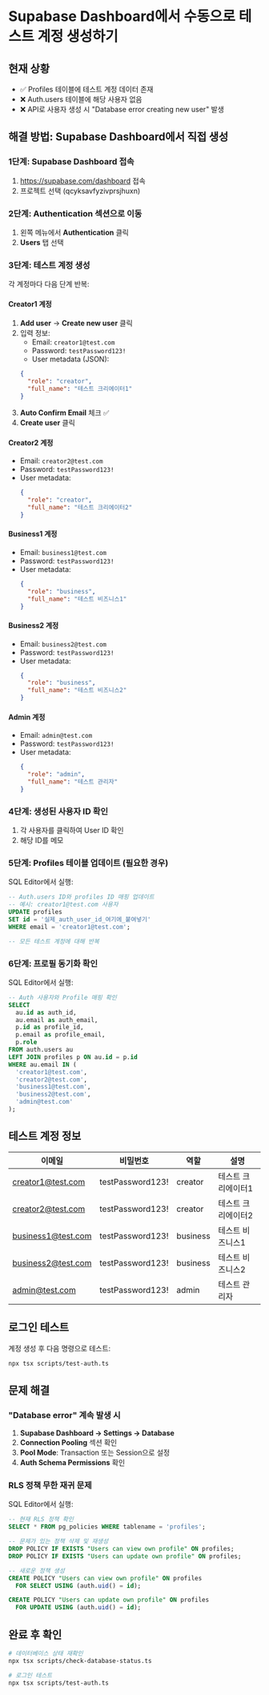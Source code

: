 # Supabase Dashboard에서 수동으로 테스트 계정 생성하기

## 현재 상황
- ✅ Profiles 테이블에 테스트 계정 데이터 존재
- ❌ Auth.users 테이블에 해당 사용자 없음
- ❌ API로 사용자 생성 시 "Database error creating new user" 발생

## 해결 방법: Supabase Dashboard에서 직접 생성

### 1단계: Supabase Dashboard 접속
1. https://supabase.com/dashboard 접속
2. 프로젝트 선택 (qcyksavfyzivprsjhuxn)

### 2단계: Authentication 섹션으로 이동
1. 왼쪽 메뉴에서 **Authentication** 클릭
2. **Users** 탭 선택

### 3단계: 테스트 계정 생성
각 계정마다 다음 단계 반복:

#### Creator1 계정
1. **Add user** → **Create new user** 클릭
2. 입력 정보:
   - Email: `creator1@test.com`
   - Password: `testPassword123!`
   - User metadata (JSON):
   ```json
   {
     "role": "creator",
     "full_name": "테스트 크리에이터1"
   }
   ```
3. **Auto Confirm Email** 체크 ✅
4. **Create user** 클릭

#### Creator2 계정
- Email: `creator2@test.com`
- Password: `testPassword123!`
- User metadata:
  ```json
  {
    "role": "creator",
    "full_name": "테스트 크리에이터2"
  }
  ```

#### Business1 계정
- Email: `business1@test.com`
- Password: `testPassword123!`
- User metadata:
  ```json
  {
    "role": "business",
    "full_name": "테스트 비즈니스1"
  }
  ```

#### Business2 계정
- Email: `business2@test.com`
- Password: `testPassword123!`
- User metadata:
  ```json
  {
    "role": "business",
    "full_name": "테스트 비즈니스2"
  }
  ```

#### Admin 계정
- Email: `admin@test.com`
- Password: `testPassword123!`
- User metadata:
  ```json
  {
    "role": "admin",
    "full_name": "테스트 관리자"
  }
  ```

### 4단계: 생성된 사용자 ID 확인
1. 각 사용자를 클릭하여 User ID 확인
2. 해당 ID를 메모

### 5단계: Profiles 테이블 업데이트 (필요한 경우)
SQL Editor에서 실행:

```sql
-- Auth.users ID와 profiles ID 매핑 업데이트
-- 예시: creator1@test.com 사용자
UPDATE profiles 
SET id = '실제_auth_user_id_여기에_붙여넣기'
WHERE email = 'creator1@test.com';

-- 모든 테스트 계정에 대해 반복
```

### 6단계: 프로필 동기화 확인
SQL Editor에서 실행:

```sql
-- Auth 사용자와 Profile 매핑 확인
SELECT 
  au.id as auth_id,
  au.email as auth_email,
  p.id as profile_id,
  p.email as profile_email,
  p.role
FROM auth.users au
LEFT JOIN profiles p ON au.id = p.id
WHERE au.email IN (
  'creator1@test.com',
  'creator2@test.com',
  'business1@test.com',
  'business2@test.com',
  'admin@test.com'
);
```

## 테스트 계정 정보

| 이메일 | 비밀번호 | 역할 | 설명 |
|--------|----------|------|------|
| creator1@test.com | testPassword123! | creator | 테스트 크리에이터1 |
| creator2@test.com | testPassword123! | creator | 테스트 크리에이터2 |
| business1@test.com | testPassword123! | business | 테스트 비즈니스1 |
| business2@test.com | testPassword123! | business | 테스트 비즈니스2 |
| admin@test.com | testPassword123! | admin | 테스트 관리자 |

## 로그인 테스트
계정 생성 후 다음 명령으로 테스트:

```bash
npx tsx scripts/test-auth.ts
```

## 문제 해결
### "Database error" 계속 발생 시
1. **Supabase Dashboard → Settings → Database**
2. **Connection Pooling** 섹션 확인
3. **Pool Mode**: Transaction 또는 Session으로 설정
4. **Auth Schema Permissions** 확인

### RLS 정책 무한 재귀 문제
SQL Editor에서 실행:
```sql
-- 현재 RLS 정책 확인
SELECT * FROM pg_policies WHERE tablename = 'profiles';

-- 문제가 있는 정책 삭제 및 재생성
DROP POLICY IF EXISTS "Users can view own profile" ON profiles;
DROP POLICY IF EXISTS "Users can update own profile" ON profiles;

-- 새로운 정책 생성
CREATE POLICY "Users can view own profile" ON profiles
  FOR SELECT USING (auth.uid() = id);

CREATE POLICY "Users can update own profile" ON profiles
  FOR UPDATE USING (auth.uid() = id);
```

## 완료 후 확인
```bash
# 데이터베이스 상태 재확인
npx tsx scripts/check-database-status.ts

# 로그인 테스트
npx tsx scripts/test-auth.ts
```